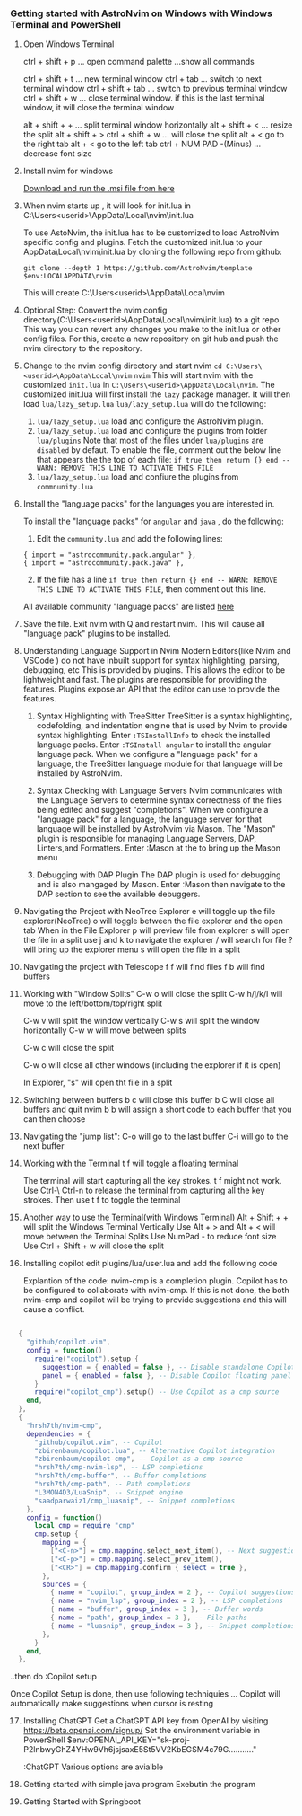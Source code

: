### Getting started with AstroNvim on Windows with Windows Terminal and PowerShell

1. Open Windows Terminal

   ctrl + shift + p ... open command palette ...show all commands

   ctrl + shift + t ... new terminal window
   ctrl + tab ... switch to next terminal window
   ctrl + shift + tab ... switch to previous terminal window
   ctrl + shift + w ... close terminal window. if this is the last terminal window, it will close the terminal window

   alt + shift + + ... split terminal window horizontally
   alt + shift + < ... resize the split
   alt + shift + >
   ctrl + shift + w ... will close the split
   alt + < go to the right tab
   alt + < go to the left tab
   ctrl + NUM PAD -(Minus) ... decrease font size

2. Install nvim for windows

   [Download and run the .msi file from here](https://github.com/neovim/neovim/releases/tag/stable)

3. When nvim starts up , it will look for init.lua in C:\Users\<userid>\AppData\Local\nvim\init.lua

   To use AstoNvim, the init.lua has to be customized to load AstroNvim specific config and plugins.
   Fetch the customized init.lua to your AppData\Local\nvim\init.lua by cloning the following repo from github:

   `git clone --depth 1 https://github.com/AstroNvim/template $env:LOCALAPPDATA\nvim`

   This will create C:\Users\<userid>\AppData\Local\nvim

4. Optional Step: Convert the nvim config directory(C:\Users\<userid>\AppData\Local\nvim\init.lua) to a git repo
   This way you can revert any changes you make to the init.lua or other config files.
   For this, create a new repository on git hub and push the nvim directory to the repository.

5. Change to the nvim config directory and start nvim
   `cd C:\Users\<userid>\AppData\Local\nvim`
   `nvim`
   This will start nvim with the customized `init.lua` in `C:\Users\<userid>\AppData\Local\nvim`.
   The customized init.lua will first install the `lazy` package manager.
   It will then load `lua/lazy_setup.lua`
   `lua/lazy_setup.lua` will do the following:

   1. `lua/lazy_setup.lua` load and configure the AstroNvim plugin.
   2. `lua/lazy_setup.lua` load and configure the plugins from folder `lua/plugins`
      Note that most of the files under `lua/plugins` are `disabled` by defaut.
      To enable the file, comment out the below line that appears the the top of each file:
      `if true then return {} end -- WARN: REMOVE THIS LINE TO ACTIVATE THIS FILE`
   3. `lua/lazy_setup.lua` load and confiure the plugins from `commnunity.lua`

6. Install the "language packs" for the languages you are interested in.

   To install the "language packs" for `angular` and `java` , do the following:

   1. Edit the `community.lua` and add the following lines:

   ```
   { import = "astrocommunity.pack.angular" },
   { import = "astrocommunity.pack.java" },
   ```

   2. If the file has a line `if true then return {} end -- WARN: REMOVE THIS LINE TO ACTIVATE THIS FILE`, then comment out this line.

   All available community "language packs" are listed [here](https://github.com/AstroNvim/astrocommunity/tree/main/lua/astrocommunity/pack)

7. Save the file. Exit nvim with <space> Q and restart nvim. This will cause all "language pack" plugins to be installed.

8. Understanding Language Support in Nvim
   Modern Editors(like Nvim and VSCode ) do not have inbuilt support for syntax highlighting, parsing, debugging, etc
   This is provided by plugins.
   This allows the editor to be lightweight and fast. The plugins are responsible for providing the features.
   Plugins expose an API that the editor can use to provide the features.

   1. Syntax Highlighting with TreeSitter
      TreeSitter is a syntax highlighting, codefolding, and indentation engine that is used by Nvim to provide syntax highlighting.
      Enter `:TSInstallInfo` to check the installed language packs.
      Enter `:TSInstall angular` to install the angular language pack.
      When we configure a "language pack" for a language, the TreeSitter language module for that language will be installed by AstroNvim.

   2. Syntax Checking with Language Servers
      Nvim communicates with the Language Servers to determine syntax correctness of the files being edited and suggest "completions".
      When we configure a "language pack" for a language, the language server for that language will be installed by AstroNvim via Mason.
      The "Mason" plugin is responsible for managing Language Servers, DAP, Linters,and Formatters.
      Enter :Mason at the to bring up the Mason menu

   3. Debugging with DAP Plugin
      The DAP plugin is used for debugging and is also mangaged by Mason.
      Enter :Mason then navigate to the DAP section to see the available debuggers.

9. Navigating the Project with NeoTree Explorer
   <space> e will toggle up the file explorer(NeoTree)
   <space> o will toggle between the file explorer and the open tab
   When in the File Explorer
   <shift> p will preview file from explorer
   <shift> s will open the file in a split
   use j and k to navigate the explorer
   / will search for file
   ? will bring up the explorer menu
   s will open the file in a split

10. Navigating the project with Telescope
    <space> f f will find files
    <space> f b will find buffers

11. Working with "Window Splits"
    C-w o will close the split
    C-w h/j/k/l will move to the left/bottom/top/right split

    C-w v will split the window vertically
    C-w s will split the window horizontally
    C-w w will move between splits

    C-w c will close the split

    C-w o will close all other windows (including the explorer if it is open)

    In Explorer, "s" will open tht file in a split

12. Switching between buffers
    <space> b c will close this buffer
    <space> b C will close all buffers and quit nvim
    <space> b b will assign a short code to each buffer that you can then choose

13. Navigating the "jump list":
    C-o will go to the last buffer
    C-i will go to the next buffer

14. Working with the Terminal
    <space> t f will toggle a floating terminal

    The terminal will start capturing all the key strokes. <space> t f might not work.
    Use Ctrl-\ Ctrl-n to release the terminal from capturing all the key strokes.
    Then use <space> t f to toggle the terminal

15. Another way to use the Terminal(with Windows Terminal)
    Alt + Shift + + will split the Windows Terminal Vertically
    Use Alt + > and Alt + < will move between the Terminal Splits
    Use NumPad - to reduce font size
    Use Ctrl + Shift + w will close the split

16. Installing copilot
    edit plugins/lua/user.lua and add the following code

    Explantion of the code:
    nvim-cmp is a completion plugin. Copilot has to be configured to collaborate with nvim-cmp.
    If this is not done, the both nvim-cmp and copilot will be trying to provide suggestions and this will cause a conflict.

```lua

  {
    "github/copilot.vim",
    config = function()
      require("copilot").setup {
        suggestion = { enabled = false }, -- Disable standalone Copilot UI
        panel = { enabled = false }, -- Disable Copilot floating panel
      }
      require("copilot_cmp").setup() -- Use Copilot as a cmp source
    end,
  },
  {
    "hrsh7th/nvim-cmp",
    dependencies = {
      "github/copilot.vim", -- Copilot
      "zbirenbaum/copilot.lua", -- Alternative Copilot integration
      "zbirenbaum/copilot-cmp", -- Copilot as a cmp source
      "hrsh7th/cmp-nvim-lsp", -- LSP completions
      "hrsh7th/cmp-buffer", -- Buffer completions
      "hrsh7th/cmp-path", -- Path completions
      "L3MON4D3/LuaSnip", -- Snippet engine
      "saadparwaiz1/cmp_luasnip", -- Snippet completions
    },
    config = function()
      local cmp = require "cmp"
      cmp.setup {
        mapping = {
          ["<C-n>"] = cmp.mapping.select_next_item(), -- Next suggestion
          ["<C-p>"] = cmp.mapping.select_prev_item(),
          ["<CR>"] = cmp.mapping.confirm { select = true },
        },
        sources = {
          { name = "copilot", group_index = 2 }, -- Copilot suggestions
          { name = "nvim_lsp", group_index = 2 }, -- LSP completions
          { name = "buffer", group_index = 3 }, -- Buffer words
          { name = "path", group_index = 3 }, -- File paths
          { name = "luasnip", group_index = 3 }, -- Snippet completions
        },
      }
    end,
  },
```

..then do :Copilot setup

Once Copilot Setup is done, then use following techniquies
... Copilot will automatically make suggestions when cursor is resting

17. Installing ChatGPT
    Get a ChatGPT API key from OpenAI by visiting https://beta.openai.com/signup/
    Set the environment variable in PowerShell
    $env:OPENAI_API_KEY="sk-proj-P2lnbwyGhZ4YHw9Vh6jsjsaxE5St5VV2KbEGSM4c79G..........."

    :ChatGPT
    Various options are avialble

18. Getting started with simple java program
    Exebutin the program

19. Getting Started with Springboot
